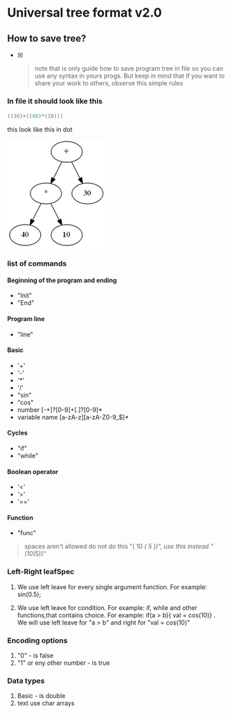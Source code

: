 # Universal tree format v2.0

## How to save tree?

- [x] >note that is only guide how to save program tree in file so you can use any syntax in yours progs. But keep in mind that if you want to share your work to others, observe this simple rules

### In file it should look like this

```c
((30)+((40)*(10)))
```

this look like this in dot

![tree sample](picture.png)

### list of commands

#### Beginning of the program and ending

* "Init"
* "End"

#### Program line

* "line"
  
#### Basic

* '+'
* '-'
* '*'
* '/'
* "sin"
* "cos"
* number [-+]?[0-9]+[.]?[0-9]*
* variable name [a-zA-z][a-zA-Z0-9_$]*

#### Cycles

* "if"
* "while"

#### Boolean operator

* '<'
* \'>'
* '=='

#### Function

* "func"

>spaces aren't allowed
>do not do this "( 10 *( 5 ))", use this instead "(10*(5))"

### Left-Right leafSpec

1. We use left leave for every single argument function. For example: sin(0.5);

2. We use left leave for condition. For example: if, while and other functions,that contains choice. For example: if(a > b){ val =  cos(10)} . We will use left leave for "a > b" and right for "val = cos(10)"

### Encoding options

1. "0" - is false
2. "1" or eny other number  - is true

### Data types

1. Basic - is double
2. text use char arrays